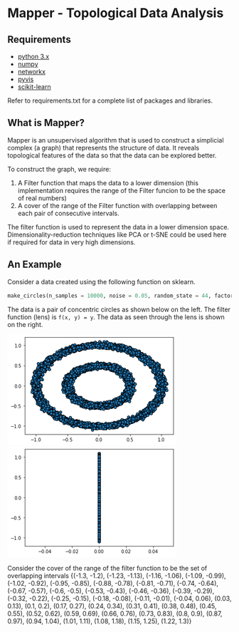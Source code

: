 # Mapper - Topological Data Analysis

## Requirements
* [python 3.x](https://www.python.org/)
* [numpy](https://numpy.org/)
* [networkx](https://networkx.github.io/)
* [pyvis](https://pyvis.readthedocs.io/en/latest/)
* [scikit-learn](https://scikit-learn.org/stable/)

Refer to requirements.txt for a complete list of packages and libraries.

## What is Mapper?
Mapper is an unsupervised algorithm that is used to construct a simplicial complex (a graph) that represents the structure of data. It reveals topological features of the data so that the data can be explored better.

To construct the graph, we require:
1. A Filter function that maps the data to a lower dimension (this implementation requires the range of the Filter funcion to be the space of real numbers)
2. A cover of the range of the Filter function with overlapping between each pair of consecutive intervals.

The filter function is used to represent the data in a lower dimension space. Dimensionality-reduction techniques like PCA or t-SNE could be used here if required for data in very high dimensions.

## An Example
Consider a data created using the following function on sklearn.
```python
make_circles(n_samples = 10000, noise = 0.05, random_state = 44, factor = 0.5)
```
The data is a pair of concentric circles as shown below on the left. The filter function (lens) is `f(x, y) = y`. The data as seen through the lens is shown on the right.

![Data](content/make_circles_scatter.png "Data") ![Data through lens](content/make_circles_scatter_through_lens.png "Data through lens")

Consider the cover of the range of the filter function to be the set of overlapping intervals {(-1.3, -1.2), (-1.23, -1.13), (-1.16, -1.06), (-1.09, -0.99), (-1.02, -0.92), (-0.95, -0.85), (-0.88, -0.78), (-0.81, -0.71), (-0.74, -0.64), (-0.67, -0.57), (-0.6, -0.5), (-0.53, -0.43), (-0.46, -0.36), (-0.39, -0.29), (-0.32, -0.22), (-0.25, -0.15), (-0.18, -0.08), (-0.11, -0.01), (-0.04, 0.06), (0.03, 0.13), (0.1, 0.2), (0.17, 0.27), (0.24, 0.34), (0.31, 0.41), (0.38, 0.48), (0.45, 0.55), (0.52, 0.62), (0.59, 0.69), (0.66, 0.76), (0.73, 0.83), (0.8, 0.9), (0.87, 0.97), (0.94, 1.04), (1.01, 1.11), (1.08, 1.18), (1.15, 1.25), (1.22, 1.3)}